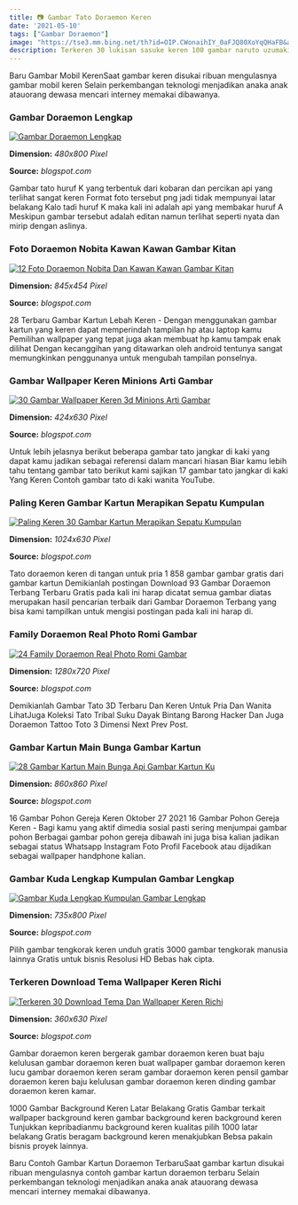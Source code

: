 ```yaml
---
title: 📷 Gambar Tato Doraemon Keren
date: '2021-05-10'
tags: ["Gambar Doraemon"]
image: "https://tse3.mm.bing.net/th?id=OIP.CWonaihIY_0aFJQ80XoYqQHaFB&amp;pid=15.1"
description: Terkeren 30 lukisan sasuke keren 100 gambar naruto uzumaki terlengkap foto 3d wallpaper download wallpapers manga naruto cate di 4k ultra hd anime wallpapers
---
```




Baru Gambar Mobil KerenSaat gambar keren disukai ribuan mengulasnya gambar mobil keren Selain perkembangan teknologi menjadikan anaka anak atauorang dewasa mencari interney memakai dibawanya.



### Gambar Doraemon Lengkap

[![Gambar Doraemon Lengkap](http://4.bp.blogspot.com/-uQ9I7darM8g/VOE_U3RL0eI/AAAAAAAAEv0/32qhJDPY00A/s1600/Cute%2BDoraemon%2Bcartoon%2Bwallpapers%2B480x800%2B(10).jpg)](http://4.bp.blogspot.com/-uQ9I7darM8g/VOE_U3RL0eI/AAAAAAAAEv0/32qhJDPY00A/s1600/Cute%2BDoraemon%2Bcartoon%2Bwallpapers%2B480x800%2B(10).jpg)


**Dimension:** _480x800 Pixel_ 

**Source:** _blogspot.com_ 


Gambar tato huruf K yang terbentuk dari kobaran dan percikan api yang terlihat sangat keren Format foto tersebut png jadi tidak mempunyai latar belakang Kalo tadi huruf K maka kali ini adalah api yang membakar huruf A Meskipun gambar tersebut adalah editan namun terlihat seperti nyata dan mirip dengan aslinya.


### Foto Doraemon Nobita Kawan Kawan Gambar Kitan

[![12 Foto Doraemon Nobita Dan Kawan Kawan  Gambar Kitan](https://lh3.googleusercontent.com/proxy/8P0PO0sRGMd-5yDAWvcvXAsl_37Znt12XRX_34SLe3nV2NcIoPgmay9dBpcZuTtu2RRahh2Jc6xhI5TobKsdrM-P5Xc6=w1200-h630-p-k-no-nu)](https://lh3.googleusercontent.com/proxy/8P0PO0sRGMd-5yDAWvcvXAsl_37Znt12XRX_34SLe3nV2NcIoPgmay9dBpcZuTtu2RRahh2Jc6xhI5TobKsdrM-P5Xc6=w1200-h630-p-k-no-nu)


**Dimension:** _845x454 Pixel_ 

**Source:** _blogspot.com_ 


28 Terbaru Gambar Kartun Lebah Keren - Dengan menggunakan gambar kartun yang keren dapat memperindah tampilan hp atau laptop kamu Pemilihan wallpaper yang tepat juga akan membuat hp kamu tampak enak dilihat Dengan kecanggihan yang ditawarkan oleh android tentunya sangat memungkinkan penggunanya untuk mengubah tampilan ponselnya.


### Gambar Wallpaper Keren Minions Arti Gambar

[![30 Gambar Wallpaper Keren 3d Minions  Arti Gambar](https://lh3.googleusercontent.com/proxy/Tll41U7lnNhoy6eAFaOmhwTyOFIu9zwQyZRxQsK78_DG7NJDAFe0xLinOa-hxtYVW-QbVkDskz7lTZIlegssbl0KldRn2n7fZ1u5tjuRYQXT5iCtCPOcfOicHw=w1200-h630-p-k-no-nu)](https://lh3.googleusercontent.com/proxy/Tll41U7lnNhoy6eAFaOmhwTyOFIu9zwQyZRxQsK78_DG7NJDAFe0xLinOa-hxtYVW-QbVkDskz7lTZIlegssbl0KldRn2n7fZ1u5tjuRYQXT5iCtCPOcfOicHw=w1200-h630-p-k-no-nu)


**Dimension:** _424x630 Pixel_ 

**Source:** _blogspot.com_ 


Untuk lebih jelasnya berikut beberapa gambar tato jangkar di kaki yang dapat kamu jadikan sebagai referensi dalam mancari hiasan Biar kamu lebih tahu tentang gambar tato berikut kami sajikan 17 gambar tato jangkar di kaki Yang Keren Contoh gambar tato di kaki wanita YouTube.


### Paling Keren Gambar Kartun Merapikan Sepatu Kumpulan 

[![Paling Keren 30 Gambar Kartun Merapikan Sepatu  Kumpulan ](https://lh5.googleusercontent.com/proxy/RqYfKA2CFK_aCpqYLBcqlTRn_ax0cxbTLbSe3n8fKVPmz4_5XuSEfW4Imlj5zMAV8fwqTtldKQplYHJGGg9GRqwrE9fLkiVUgZtZ1BM0ipCT9B3m-jme9qxFOj7ft2PLPrvEZnVw6-mkOfWSj5MkFWeS6_VB9X5BCkq1r3D-qxG9SZpSl_i3fapWPJFBffCSxnSfVj7KrXib2L4lmdcsNObuiyiVW1F7QrFAzGdiqOS-8ELFow4pjCruqBTcnKc7lw=w1200-h630-p-k-no-nu)](https://lh5.googleusercontent.com/proxy/RqYfKA2CFK_aCpqYLBcqlTRn_ax0cxbTLbSe3n8fKVPmz4_5XuSEfW4Imlj5zMAV8fwqTtldKQplYHJGGg9GRqwrE9fLkiVUgZtZ1BM0ipCT9B3m-jme9qxFOj7ft2PLPrvEZnVw6-mkOfWSj5MkFWeS6_VB9X5BCkq1r3D-qxG9SZpSl_i3fapWPJFBffCSxnSfVj7KrXib2L4lmdcsNObuiyiVW1F7QrFAzGdiqOS-8ELFow4pjCruqBTcnKc7lw=w1200-h630-p-k-no-nu)


**Dimension:** _1024x630 Pixel_ 

**Source:** _blogspot.com_ 


Tato doraemon keren di tangan untuk pria 1 858 gambar gambar gratis dari gambar kartun Demikianlah postingan Download 93 Gambar Doraemon Terbang Terbaru Gratis pada kali ini harap dicatat semua gambar diatas merupakan hasil pencarian terbaik dari Gambar Doraemon Terbang yang bisa kami tampilkan untuk mengisi postingan pada kali ini harap di.


### Family Doraemon Real Photo Romi Gambar

[![24 Family Doraemon Real Photo  Romi Gambar](https://i.ytimg.com/vi/01TWR40zQrY/maxresdefault.jpg)](https://i.ytimg.com/vi/01TWR40zQrY/maxresdefault.jpg)


**Dimension:** _1280x720 Pixel_ 

**Source:** _blogspot.com_ 


Demikianlah Gambar Tato 3D Terbaru Dan Keren Untuk Pria Dan Wanita LihatJuga Koleksi Tato Tribal Suku Dayak Bintang Barong Hacker Dan Juga Doraemon Tattoo Toto 3 Dimensi Next Prev Post.


### Gambar Kartun Main Bunga Gambar Kartun

[![28 Gambar Kartun Main Bunga Api  Gambar Kartun Ku](https://img.lovepik.com/element/40081/8069.png_860.png)](https://img.lovepik.com/element/40081/8069.png_860.png)


**Dimension:** _860x860 Pixel_ 

**Source:** _blogspot.com_ 


16 Gambar Pohon Gereja Keren Oktober 27 2021 16 Gambar Pohon Gereja Keren - Bagi kamu yang aktif dimedia sosial pasti sering menjumpai gambar pohon Berbagai gambar pohon gereja dibawah ini juga bisa kalian jadikan sebagai status Whatsapp Instagram Foto Profil Facebook atau dijadikan sebagai wallpaper handphone kalian.


### Gambar Kuda Lengkap Kumpulan Gambar Lengkap

[![Gambar Kuda Lengkap  Kumpulan Gambar Lengkap](https://1.bp.blogspot.com/-DxnTR7bn8XE/VUsOEGnSoNI/AAAAAAAAHuQ/8UUzzzS0LyU/s1600/gambar%2Bkuda%2B(3).jpg)](https://1.bp.blogspot.com/-DxnTR7bn8XE/VUsOEGnSoNI/AAAAAAAAHuQ/8UUzzzS0LyU/s1600/gambar%2Bkuda%2B(3).jpg)


**Dimension:** _735x800 Pixel_ 

**Source:** _blogspot.com_ 


Pilih gambar tengkorak keren unduh gratis 3000 gambar tengkorak manusia lainnya Gratis untuk bisnis Resolusi HD Bebas hak cipta.


### Terkeren Download Tema Wallpaper Keren Richi 

[![Terkeren 30 Download Tema Dan Wallpaper Keren  Richi ](https://lh6.googleusercontent.com/proxy/KJ0aQx3xEIxZsvttdx7OUVvEb6bc6dwJSjzwTyDXRz0z9ZOswsmM2eBufc2tDgos_M_4p0U3VwJwBoq1h3hJu3MFOsZX_YlJteLbhvVBtIhrf08=w1200-h630-p-k-no-nu)](https://lh6.googleusercontent.com/proxy/KJ0aQx3xEIxZsvttdx7OUVvEb6bc6dwJSjzwTyDXRz0z9ZOswsmM2eBufc2tDgos_M_4p0U3VwJwBoq1h3hJu3MFOsZX_YlJteLbhvVBtIhrf08=w1200-h630-p-k-no-nu)


**Dimension:** _360x630 Pixel_ 

**Source:** _blogspot.com_ 



Gambar doraemon keren bergerak gambar doraemon keren buat baju kelulusan gambar doraemon keren buat wallpaper gambar doraemon keren lucu gambar doraemon keren seram gambar doraemon keren pensil gambar doraemon keren baju kelulusan gambar doraemon keren dinding gambar doraemon keren kamar.


1000 Gambar Background Keren Latar Belakang Gratis Gambar terkait wallpaper background keren gambar background keren background keren Tunjukkan kepribadianmu background keren kualitas pilih 1000 latar belakang Gratis beragam background keren menakjubkan Bebsa pakain bisnis proyek lainnya.


Baru Contoh Gambar Kartun Doraemon TerbaruSaat gambar kartun disukai ribuan mengulasnya contoh gambar kartun doraemon terbaru Selain perkembangan teknologi menjadikan anaka anak atauorang dewasa mencari interney memakai dibawanya.




